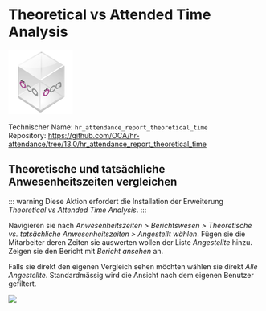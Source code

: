 # Theoretical vs Attended Time Analysis
![icon_oca_app](assets/icon_oca_app.png)

Technischer Name: `hr_attendance_report_theoretical_time`\
Repository: <https://github.com/OCA/hr-attendance/tree/13.0/hr_attendance_report_theoretical_time>

## Theoretische und tatsächliche Anwesenheitszeiten vergleichen

::: warning
Diese Aktion erfordert die Installation der Erweiterung *Theoretical vs Attended Time Analysis*.
:::

Navigieren sie nach *Anwesenheitszeiten > Berichtswesen > Theoretische vs. tatsächliche Anwesenheitszeiten > Angestellt wählen*. Fügen sie die Mitarbeiter deren Zeiten sie auswerten wollen der Liste *Angestellte* hinzu. Zeigen sie den Bericht mit *Bericht ansehen* an.

Falls sie direkt den eigenen Vergleich sehen möchten wählen sie direkt *Alle Angestellte*. Standardmässig wird die Ansicht nach dem eigenen Benutzer gefiltert.

![](assets/Odoo%20Anwesenheitszeiten%20Vergleich.png)